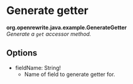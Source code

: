 # Generate getter

**org.openrewrite.java.example.GenerateGetter**  
_Generate a `get` accessor method._

## Options

* fieldName: String!
  * Name of field to generate getter for.

